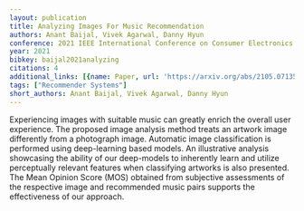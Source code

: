 ```yaml
---
layout: publication
title: Analyzing Images For Music Recommendation
authors: Anant Baijal, Vivek Agarwal, Danny Hyun
conference: 2021 IEEE International Conference on Consumer Electronics (ICCE)
year: 2021
bibkey: baijal2021analyzing
citations: 4
additional_links: [{name: Paper, url: 'https://arxiv.org/abs/2105.07135'}]
tags: ["Recommender Systems"]
short_authors: Anant Baijal, Vivek Agarwal, Danny Hyun
---
```

Experiencing images with suitable music can greatly enrich the overall user
experience. The proposed image analysis method treats an artwork image
differently from a photograph image. Automatic image classification is
performed using deep-learning based models. An illustrative analysis showcasing
the ability of our deep-models to inherently learn and utilize perceptually
relevant features when classifying artworks is also presented. The Mean Opinion
Score (MOS) obtained from subjective assessments of the respective image and
recommended music pairs supports the effectiveness of our approach.